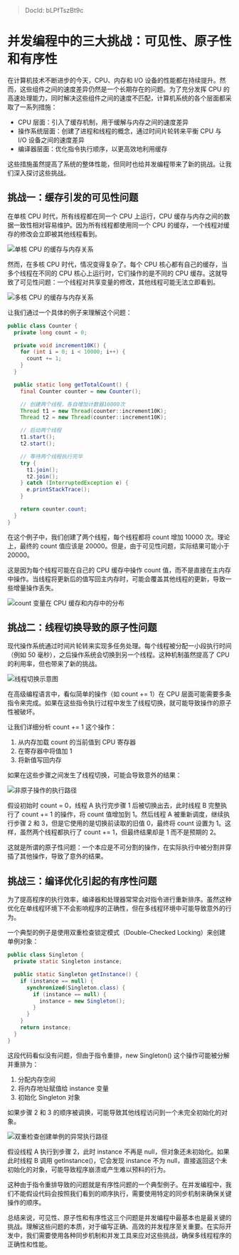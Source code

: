 > DocId: bLPfTszBt9c

# 并发编程中的三大挑战：可见性、原子性和有序性

在计算机技术不断进步的今天，CPU、内存和 I/O 设备的性能都在持续提升。然而，这些组件之间的速度差异仍然是一个长期存在的问题。为了充分发挥 CPU 的高速处理能力，同时解决这些组件之间的速度不匹配，计算机系统的各个层面都采取了一系列措施：

- CPU 层面：引入了缓存机制，用于缓解与内存之间的速度差异
- 操作系统层面：创建了进程和线程的概念，通过时间片轮转来平衡 CPU 与 I/O 设备之间的速度差异
- 编译器层面：优化指令执行顺序，以更高效地利用缓存

这些措施虽然提高了系统的整体性能，但同时也给并发编程带来了新的挑战。让我们深入探讨这些挑战。

## 挑战一：缓存引发的可见性问题

在单核 CPU 时代，所有线程都在同一个 CPU 上运行，CPU 缓存与内存之间的数据一致性相对容易维护。因为所有线程都使用同一个 CPU 的缓存，一个线程对缓存的修改会立即被其他线程看到。

![单核 CPU 的缓存与内存关系](https://ngte-superbed.oss-cn-beijing.aliyuncs.com/uPic/XuBwWhSGLJ4k.png)

然而，在多核 CPU 时代，情况变得复杂了。每个 CPU 核心都有自己的缓存，当多个线程在不同的 CPU 核心上运行时，它们操作的是不同的 CPU 缓存。这就导致了可见性问题：一个线程对共享变量的修改，其他线程可能无法立即看到。

![多核 CPU 的缓存与内存关系](https://ngte-superbed.oss-cn-beijing.aliyuncs.com/uPic/nlfYzNKEd2sC.png)

让我们通过一个具体的例子来理解这个问题：

```java
public class Counter {
  private long count = 0;

  private void increment10K() {
    for (int i = 0; i < 10000; i++) {
      count += 1;
    }
  }

  public static long getTotalCount() {
    final Counter counter = new Counter();

    // 创建两个线程，各自增加计数器10000次
    Thread t1 = new Thread(counter::increment10K);
    Thread t2 = new Thread(counter::increment10K);

    // 启动两个线程
    t1.start();
    t2.start();

    // 等待两个线程执行完毕
    try {
      t1.join();
      t2.join();
    } catch (InterruptedException e) {
      e.printStackTrace();
    }

    return counter.count;
  }
}
```

在这个例子中，我们创建了两个线程，每个线程都将 count 增加 10000 次。理论上，最终的 count 值应该是 20000。但是，由于可见性问题，实际结果可能小于 20000。

这是因为每个线程可能在自己的 CPU 缓存中操作 count 值，而不是直接在主内存中操作。当线程将更新后的值写回主内存时，可能会覆盖其他线程的更新，导致一些增量操作丢失。

![count 变量在 CPU 缓存和内存中的分布](https://ngte-superbed.oss-cn-beijing.aliyuncs.com/uPic/zMRRBqlhO1xO.png)

## 挑战二：线程切换导致的原子性问题

现代操作系统通过时间片轮转来实现多任务处理。每个线程被分配一小段执行时间（例如 50 毫秒），之后操作系统会切换到另一个线程。这种机制虽然提高了 CPU 的利用率，但也带来了新的挑战。

![线程切换示意图](https://ngte-superbed.oss-cn-beijing.aliyuncs.com/uPic/EApAFXG2I9LM.png)

在高级编程语言中，看似简单的操作（如 count += 1）在 CPU 层面可能需要多条指令来完成。如果在这些指令执行过程中发生了线程切换，就可能导致操作的原子性被破坏。

让我们详细分析 count += 1 这个操作：

1. 从内存加载 count 的当前值到 CPU 寄存器
2. 在寄存器中将值加 1
3. 将新值写回内存

如果在这些步骤之间发生了线程切换，可能会导致意外的结果：

![非原子操作的执行路径](https://ngte-superbed.oss-cn-beijing.aliyuncs.com/uPic/xLuhAGYoqLDN.png)

假设初始时 count = 0，线程 A 执行完步骤 1 后被切换出去，此时线程 B 完整执行了 count += 1 的操作，将 count 值增加到 1。然后线程 A 被重新调度，继续执行步骤 2 和 3，但是它使用的是切换前读取的旧值 0，最终将 count 设置为 1。这样，虽然两个线程都执行了 count += 1，但最终结果却是 1 而不是预期的 2。

这就是所谓的原子性问题：一个本应是不可分割的操作，在实际执行中被分割并穿插了其他操作，导致了意外的结果。

## 挑战三：编译优化引起的有序性问题

为了提高程序的执行效率，编译器和处理器常常会对指令进行重新排序。虽然这种优化在单线程环境下不会影响程序的正确性，但在多线程环境中可能导致意外的行为。

一个典型的例子是使用双重检查锁定模式（Double-Checked Locking）来创建单例对象：

```java
public class Singleton {
  private static Singleton instance;

  public static Singleton getInstance() {
    if (instance == null) {
      synchronized(Singleton.class) {
        if (instance == null) {
          instance = new Singleton();
        }
      }
    }
    return instance;
  }
}
```

这段代码看似没有问题，但由于指令重排，new Singleton() 这个操作可能被分解并重排为：

1. 分配内存空间
2. 将内存地址赋值给 instance 变量
3. 初始化 Singleton 对象

如果步骤 2 和 3 的顺序被调换，可能导致其他线程访问到一个未完全初始化的对象。

![双重检查创建单例的异常执行路径](https://ngte-superbed.oss-cn-beijing.aliyuncs.com/uPic/eE32sjWVHalI.png)

假设线程 A 执行到步骤 2，此时 instance 不再是 null，但对象还未初始化。如果此时线程 B 调用 getInstance()，它会发现 instance 不为 null，直接返回这个未初始化的对象，可能导致程序崩溃或产生难以预料的行为。

这种由于指令重排导致的问题就是有序性问题的一个典型例子。在并发编程中，我们不能假设代码会按照我们看到的顺序执行，需要使用特定的同步机制来确保关键操作的顺序。

总结来说，可见性、原子性和有序性这三个问题是并发编程中最基本也是最关键的挑战。理解这些问题的本质，对于编写正确、高效的并发程序至关重要。在实际开发中，我们需要使用各种同步机制和并发工具来应对这些挑战，确保多线程程序的正确性和性能。
